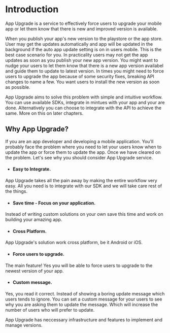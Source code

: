 # Introduction

App Upgrade is a service to effectively force users to upgrade your mobile app or let them know that there is new and improved version is available.

When you publish your app's new version to the playstore or the app store. User may get the updates automatically and app will be updated in the background if the auto app update setting is on in users mobile.
This is the best case scenario for you.
In practicality users may not get the app updates as soon as you publish your new app version. You might want to nudge your users to let them know that there is a new app version availabel and guide them to update to latest version.
In times you might need to force users to upgrade the app because of some security fixes, breaking API changes to name a few. You want users to install the new version as soon as possible.

App Upgrade aims to solve this problem with simple and intuitive workflow. You can use available SDKs, integrate in mintues with your app and your are done. Alternatively you can choose to integrate with the API to achieve the same.
More on this on later chapters.

## Why App Upgrade?
If you are an app developer and developing a mobile application. You'll probably face the problem where you need to let your users know when to update the app or force them to update the app. Once we have cleared on the problem. Let's see why you should consider App Upgrade service.

- #### Easy to Integrate.
App Upgrade takes all the pain away by making the entire workflow very easy. All you need is to integrate with our SDK and we will take care rest of the things.

- #### Save time - Focus on your application.
Instead of writing custom solutions on your own save this time and work on building your amazing app.

- #### Cross Platform.
App Upgrade's solution work cross platform, be it Android or iOS.

- #### Force users to upgrade.
The main feature! Yes you will be able to force users to upgrade to the newest version of your app.

- #### Custom message.
Yes, you read it correct. Instead of showing a boring update message which users tends to ignore. You can set a custom message for your users to see why you are asking them to update the message. Which will increase the number of users who will prefer to update.

App Upgrade has neccessary infrastructure and features to implement and manage versions.